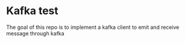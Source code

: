 # Kafka test

The goal of this repo is to implement a kafka client to emit and receive message through kafka